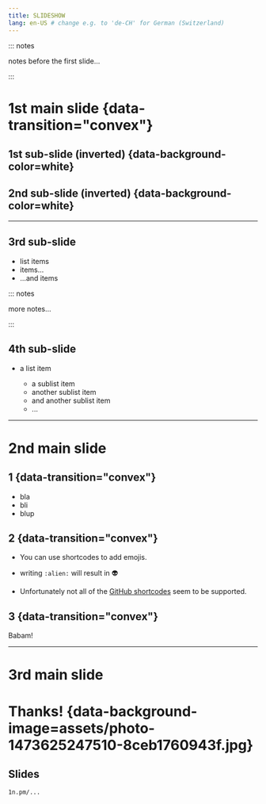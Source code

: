```yaml
---
title: SLIDESHOW
lang: en-US # change e.g. to 'de-CH' for German (Switzerland)
---
```


::: notes

notes before the first slide...

:::

# 1st main slide {data-transition="convex"}

## <span class="inverted">1st sub-slide (inverted)</span> {data-background-color=white}

## <span class="inverted">2nd sub-slide (inverted)</span> {data-background-color=white}

---

## 3rd sub-slide

- list items
- items...
- ...and items

::: notes

more notes...

:::

## 4th sub-slide

- a list item

    - a sublist item
    - another sublist item
    - and another sublist item
    - ...

---

# 2nd main slide

## 1 {data-transition="convex"}

- bla
- bli
- blup

## 2 {data-transition="convex"}

- You can use shortcodes to add emojis.

- writing `:alien:` will result in :alien: 

- Unfortunately not all of the [GitHub shortcodes](https://github.com/ikatyang/emoji-cheat-sheet#readme) seem to be supported.

## 3 {data-transition="convex"}

Babam!

---

# 3rd main slide

# Thanks! {data-background-image=assets/photo-1473625247510-8ceb1760943f.jpg}

## Slides

`1n.pm/...`
